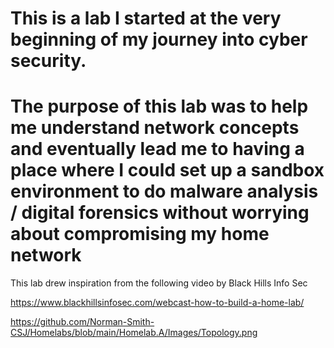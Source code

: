 # This is a lab I started at the very beginning of my journey into cyber security. 

# The purpose of this lab was to help me understand network concepts and eventually lead me to having a place where I could set up a sandbox environment to do malware analysis / digital forensics without worrying about compromising my home network


This lab drew inspiration from the following video by Black Hills Info Sec

https://www.blackhillsinfosec.com/webcast-how-to-build-a-home-lab/

https://github.com/Norman-Smith-CSJ/Homelabs/blob/main/Homelab.A/Images/Topology.png
